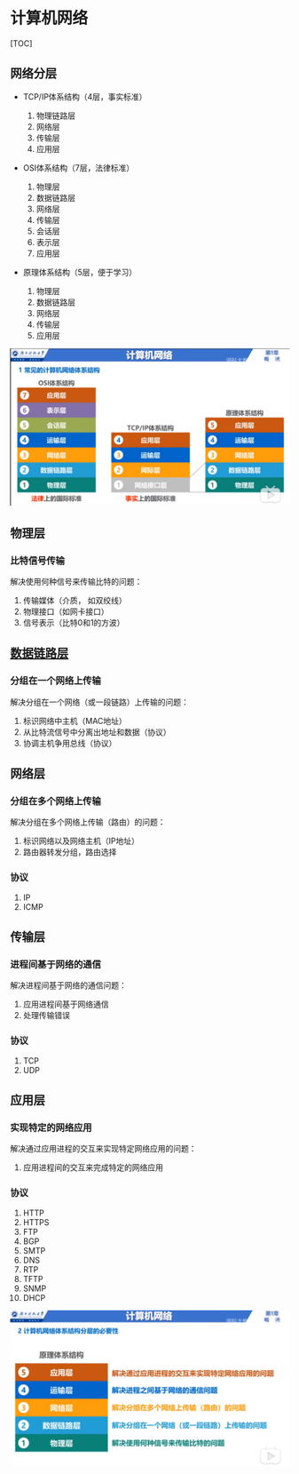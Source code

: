 # 计算机网络

[TOC]

## 网络分层

- TCP/IP体系结构（4层，事实标准）
  1. 物理链路层
  2. 网络层
  3. 传输层
  4. 应用层
  
- OSI体系结构（7层，法律标准）
  1. 物理层
  2. 数据链路层
  3. 网络层
  4. 传输层
  5. 会话层
  6. 表示层
  7. 应用层
  
- 原理体系结构（5层，便于学习）
  1. 物理层
  2. 数据链路层
  3. 网络层
  4. 传输层
  5. 应用层

  

![net-layer](./../../../../../resources/imgs/0001-net-layer.png)

## 物理层

### 比特信号传输

解决使用何种信号来传输比特的问题：

1. 传输媒体（介质， 如双绞线）
2. 物理接口（如网卡接口）
3. 信号表示（比特0和1的方波）

## [数据链路层](./n01link/README.md)

### 分组在一个网络上传输

解决分组在一个网络（或一段链路）上传输的问题：

1. 标识网络中主机（MAC地址）
2. 从比特流信号中分离出地址和数据（协议）
3. 协调主机争用总线（协议）

## 网络层

### 分组在多个网络上传输

解决分组在多个网络上传输（路由）的问题：

1. 标识网络以及网络主机（IP地址）
2. 路由器转发分组，路由选择

### 协议

1. IP
2. ICMP

## 传输层

### 进程间基于网络的通信

解决进程间基于网络的通信问题：

1. 应用进程间基于网络通信
2. 处理传输错误

### 协议

1. TCP
2. UDP

## 应用层

### 实现特定的网络应用

解决通过应用进程的交互来实现特定网络应用的问题：

1. 应用进程间的交互来完成特定的网络应用

### 协议

1. HTTP
2. HTTPS
3. FTP
4. BGP
5. SMTP
6. DNS
7. RTP
8. TFTP
9. SNMP
10. DHCP

![net-layer](./../../../../../resources/imgs/0002-net-layer-func.png)